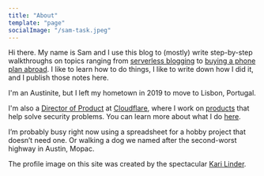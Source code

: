 ```yaml
---
title: "About"
template: "page"
socialImage: "/sam-task.jpeg"
---
```


Hi there. My name is Sam and I use this blog to (mostly) write step-by-step walkthroughs on topics ranging from [serverless blogging](https://blog.samrhea.com/posts/2020/migrate-blog-to-workers) to [buying a phone plan abroad](https://blog.samrhea.com/posts/2019/switching-country-phones). I like to learn how to do things, I like to write down how I did it, and I publish those notes here.

I'm an Austinite, but I left my hometown in 2019 to move to Lisbon, Portugal.

I'm also a [Director of Product](https://www.linkedin.com/in/samrhea/) at [Cloudflare](https://www.cloudflare.com/), where I work on [products](https://teams.cloudflare.com/) that help solve security problems. You can learn more about what I do [here](https://blog.samrhea.com/pages/at-cloudflare).

I’m probably busy right now using a spreadsheet for a hobby project that doesn’t need one. Or walking a dog we named after the second-worst highway in Austin, Mopac.

The profile image on this site was created by the spectacular [Kari Linder](https://twitter.com/kkblinder?s=20).
